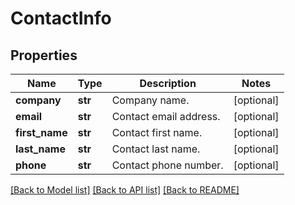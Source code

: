 # ContactInfo

## Properties
Name | Type | Description | Notes
------------ | ------------- | ------------- | -------------
**company** | **str** | Company name. | [optional] 
**email** | **str** | Contact email address. | [optional] 
**first_name** | **str** | Contact first name. | [optional] 
**last_name** | **str** | Contact last name. | [optional] 
**phone** | **str** | Contact phone number. | [optional] 

[[Back to Model list]](../README.md#documentation-for-models) [[Back to API list]](../README.md#documentation-for-api-endpoints) [[Back to README]](../README.md)


